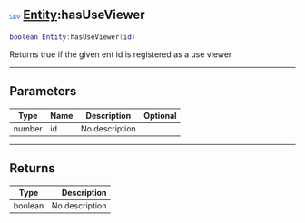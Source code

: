 ## ![server](../../.gitbook/assets/server.png) [Entity](https://iaswiki.rawr.dev/readme/entity):hasUseViewer

```lua
boolean Entity:hasUseViewer(id)
```

Returns true if the given ent id is registered as a use viewer

------
## Parameters

| Type   | Name | Description | Optional |
| ------ | ---- | ----------- | -------: |
| number | id | No description |  |


------
## Returns

| Type   | Description |
| ------ | ----------: |
| boolean | No description |

